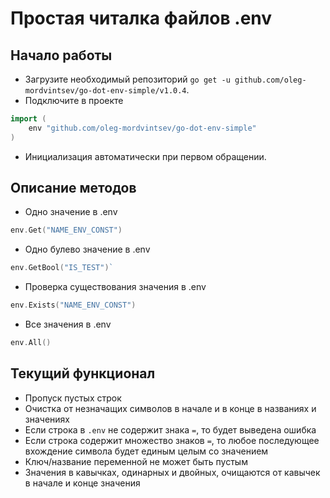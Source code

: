 # Простая читалка файлов .env

## Начало работы

- Загрузите необходимый репозиторий `go get -u github.com/oleg-mordvintsev/go-dot-env-simple/v1.0.4`.
- Подключите в проекте

```go
import (
    env "github.com/oleg-mordvintsev/go-dot-env-simple"
)
```

- Инициализация автоматически при первом обращении.

## Описание методов

- Одно значение в .env

```go
env.Get("NAME_ENV_CONST")
```

- Одно булево значение в .env

```go
env.GetBool("IS_TEST")`
```

- Проверка существования значения в .env

```go
env.Exists("NAME_ENV_CONST")
```

- Все значения в .env

```go
env.All()
```

## Текущий функционал

- Пропуск пустых строк
- Очистка от незначащих символов в начале и в конце в названиях и значениях
- Если строка в `.env` не содержит знака `=`, то будет выведена ошибка
- Если строка содержит множество знаков `=`, то любое последующее вхождение символа будет единым целым со значением
- Ключ/название переменной не может быть пустым
- Значения в кавычках, одинарных и двойных, очищаются от кавычек в начале и конце значения
